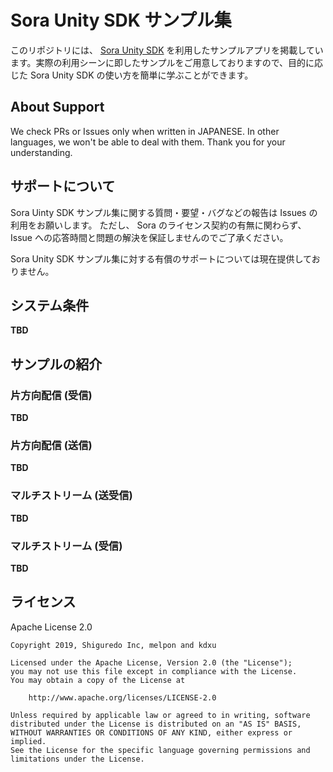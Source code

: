 # Sora Unity SDK サンプル集

このリポジトリには、 [Sora Unity SDK](https://github.com/shiguredo/sora-unity-sdk) を利用したサンプルアプリを掲載しています。実際の利用シーンに即したサンプルをご用意しておりますので、目的に応じた Sora Unity SDK の使い方を簡単に学ぶことができます。

## About Support

We check PRs or Issues only when written in JAPANESE.
In other languages, we won't be able to deal with them. Thank you for your understanding.

## サポートについて

Sora Uinty SDK サンプル集に関する質問・要望・バグなどの報告は Issues の利用をお願いします。
ただし、 Sora のライセンス契約の有無に関わらず、 Issue への応答時間と問題の解決を保証しませんのでご了承ください。

Sora Unity SDK サンプル集に対する有償のサポートについては現在提供しておりません。

## システム条件

**TBD**

## サンプルの紹介

### 片方向配信 (受信)

**TBD**

### 片方向配信 (送信)

**TBD**

### マルチストリーム (送受信)

**TBD**

### マルチストリーム (受信)

**TBD**

## ライセンス

Apache License 2.0

```
Copyright 2019, Shiguredo Inc, melpon and kdxu

Licensed under the Apache License, Version 2.0 (the "License");
you may not use this file except in compliance with the License.
You may obtain a copy of the License at

    http://www.apache.org/licenses/LICENSE-2.0

Unless required by applicable law or agreed to in writing, software
distributed under the License is distributed on an "AS IS" BASIS,
WITHOUT WARRANTIES OR CONDITIONS OF ANY KIND, either express or implied.
See the License for the specific language governing permissions and
limitations under the License.
```

